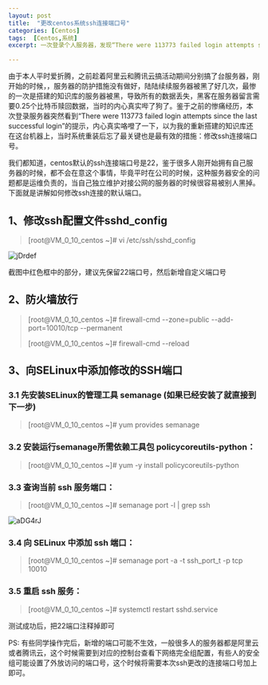 ```yaml
---
layout: post
title:  "更改centos系统ssh连接端口号"
categories: [Centos]
tags:  [Centos,系统]
excerpt: 一次登录个人服务器，发现“There were 113773 failed login attempts since the last successful login”，这尼玛是服务器被黑的前兆啊，赶紧改下服务器ssh连接端口压压惊...

---
```


由于本人平时爱折腾，之前趁着阿里云和腾讯云搞活动期间分别搞了台服务器，刚开始的时候，，服务器的防护措施没有做好，陆陆续续服务器被黑了好几次，最惨的一次是搭建的知识库的服务器被黑，导致所有的数据丢失，黑客在服务器留言需要0.25个比特币赎回数据，当时的内心真实哔了狗了。鉴于之前的惨痛经历，本次登录服务器突然看到“There were 113773 failed login attempts since the last successful login”的提示，内心真实咯噔了一下，以为我的重新搭建的知识库还在这台机器上，当时系统重装后忘了最关键也是最有效的措施：修改ssh连接端口号。

我们都知道，centos默认的ssh连接端口号是22，鉴于很多人刚开始拥有自己服务器的时候，都不会在意这个事情，毕竟平时在公司的时候，这种服务器安全的问题都是运维负责的，当自己独立维护对接公网的服务器的时候很容易被别人黑掉。下面就是讲解如何修改ssh连接的默认端口。

## 1、修改ssh配置文件sshd_config

> [root@VM_0_10_centos ~]# vi /etc/ssh/sshd_config

![jDrdef](http://image.itstabber.com/uPic/jDrdef.png)

截图中红色框中的部分，建议先保留22端口号，然后新增自定义端口号

## 2、防火墙放行

>[root@VM_0_10_centos ~]# firewall-cmd --zone=public --add-port=10010/tcp --permanent
>
>[root@VM_0_10_centos ~]# firewall-cmd --reload



## 3、向SELinux中添加修改的SSH端口

### 3.1 先安装SELinux的管理工具 semanage (如果已经安装了就直接到下一步) 

>[root@VM_0_10_centos ~]# yum provides semanage

### 3.2 安装运行semanage所需依赖工具包 policycoreutils-python：

> [root@VM_0_10_centos ~]# yum -y install policycoreutils-python

### 3.3 查询当前 ssh 服务端口：

>[root@VM_0_10_centos ~]# semanage port -l | grep ssh

![aDG4rJ](http://image.itstabber.com/uPic/aDG4rJ.png)

### 3.4 向 SELinux 中添加 ssh 端口：

>[root@VM_0_10_centos ~]# semanage port -a -t ssh_port_t -p tcp 10010

### 3.5 重启 ssh 服务：

>[root@VM_0_10_centos ~]# systemctl restart sshd.service

测试成功后，把22端口注释掉即可

PS: 有些同学操作完后，新增的端口可能不生效，一般很多人的服务器都是阿里云或者腾讯云，这个时候需要到对应的控制台查看下网络完全组配置，有些人的安全组可能设置了外放访问的端口号，这个时候将需要本次ssh更改的连接端口号加上即可。

